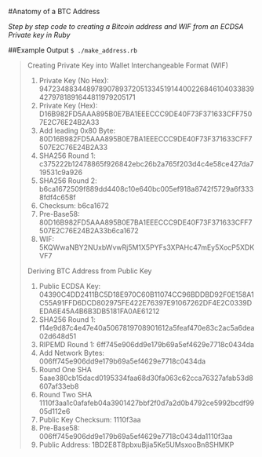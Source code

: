 #Anatomy of a BTC Address

_Step by step code to creating a Bitcoin address and WIF from an ECDSA Private key in Ruby_

##Example Output
`$ ./make_address.rb` 
>Creating Private Key into Wallet Interchangeable Format (WIF)
>1. Private Key (No Hex): 94723488344897890789372051334519144002268461040338394279781891644811979205171
>2. Private Key (Hex): D16B982FD5AAA895B0E7BA1EEECCC9DE40F73F371633CFF7507E2C76E24B2A33
>3. Add leading 0x80 Byte: 80D16B982FD5AAA895B0E7BA1EEECCC9DE40F73F371633CFF7507E2C76E24B2A33
>4. SHA256 Round 1: c375222b12478865f926842ebc26b2a765f203d4c4e58ce427da719531c9a926
>5. SHA256 Round 2: b6ca1672509f889dd4408c10e640bc005ef918a8742f5729a6f3338fdf4c658f
>6. Checksum: b6ca1672
>7. Pre-Base58: 80D16B982FD5AAA895B0E7BA1EEECCC9DE40F73F371633CFF7507E2C76E24B2A33b6ca1672
>8. WIF: 5KQWwaNBY2NUxbWvwRj5M1X5PYFs3XPAHc47mEy5XocP5XDKVF7
>
>Deriving BTC Address from Public Key
>1. Public ECDSA Key: 04390C4DD2411BC5D18E970C60B11074CC96BDDBD92F0E158A1C55A91FFD6DCD802975FE422E76397E91067262DF4E2C0339DEDA6E45A4B6B3DB5181FA0AE61212
>2. SHA256 Round 1: f14e9d87c4e47e40a5067819708901612a5feaf470e83c2ac5a6dea02d648d51
>3. RIPEMD Round 1: 6ff745e906dd9e179b69a5ef4629e7718c0434da
>4. Add Network Bytes: 006ff745e906dd9e179b69a5ef4629e7718c0434da
>5. Round One SHA 5aae380cb15dacd0195334faa68d30fa063c62cca76327afab53d8607af33eb8
>6. Round Two SHA 1110f3aa1c0afafeb04a3901427bbf2f0d7a2d0b4792ce5992bcdf9905d112e6
>7. Public Key Checksum: 1110f3aa
>8. Pre-Base58: 006ff745e906dd9e179b69a5ef4629e7718c0434da1110f3aa
>9. Public Address: 1BD2E8T8pbxuBjia5Ke5UMsxooBn8SHMKP

